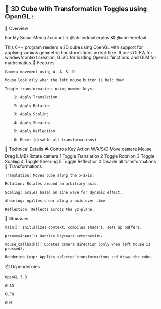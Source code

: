 ## 📘 3D Cube with Transformation Toggles using OpenGL :
🔧 Overview

For My Social Media Account -> @ahmedmaherplus && @ahmedrefaat

This C++ program renders a 3D cube using OpenGL with support for applying various geometric transformations in real-time. It uses GLFW for window/context creation, GLAD for loading OpenGL functions, and GLM for mathematics.
🧱 Features

    Camera movement using W, A, S, D

    Mouse look only when the left mouse button is held down

    Toggle transformations using number keys:

        1: Apply Translation

        2: Apply Rotation

        3: Apply Scaling

        4: Apply Shearing

        5: Apply Reflection

        0: Reset (disable all transformations)

🧠 Technical Details
🎮 Controls
Key	Action
W/A/S/D	Move camera
Mouse Drag (LMB)	Rotate camera
1	Toggle Translation
2	Toggle Rotation
3	Toggle Scaling
4	Toggle Shearing
5	Toggle Reflection
0	Disable all transformations
🧱 Transformations

    Translation: Moves cube along the x-axis.

    Rotation: Rotates around an arbitrary axis.

    Scaling: Scales based on sine wave for dynamic effect.

    Shearing: Applies shear along x-axis over time.

    Reflection: Reflects across the yz-plane.

🧩 Structure

    main(): Initializes context, compiles shaders, sets up buffers.

    processInput(): Handles keyboard interaction.

    mouse_callback(): Updates camera direction (only when left mouse is pressed).

    Rendering Loop: Applies selected transformations and draws the cube.

📦 Dependencies

    OpenGL 3.3

    GLAD

    GLFW

    GLM
